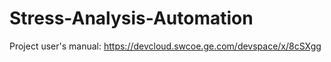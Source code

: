 # Stress-Analysis-Automation
Project user's manual: https://devcloud.swcoe.ge.com/devspace/x/8cSXgg
